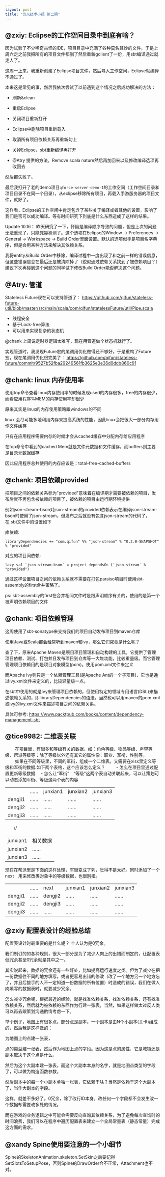 ```yaml
---
layout: post
title: "岂凡技术小报 第二期"
---
```


## @zxiy: Eclipse的工作空间目录中到底有啥？

因为试验了不少稀奇古怪的IDE，项目目录中充满了各种莫名其妙的文件。于是上周六走之前我把所有的项目文件都删了然后重新gclient了一份，用sbt编译通过就走人了。

这周一上来，我重新创建了Eclipse项目文件，然后导入工作空间，Eclipse就编译不通过了。

本来这是常见的事，然后我依次尝试了以前遇到这个情况之后成功解决的方法：

* 刷新&clean

* 重启Eclipse

* 关闭项目重新打开

* Eclipse中删除项目重新载入

* 取消所有项目依赖关系再重新勾上

* 关掉Eclipse，sbt重新编译再打开

* @Atry 提供的方法，Remove scala nature然后再加回来以及修改编译选项再改回去

然后都失败了。

最后我打开了老的demo项目`qforce-server-demo-1`的工作空间（工作空间目录和项目目录不在同一个目录），从eclipse移除所有项目，再载入手游服务器的项目文件，就好了。

这样看，Eclipse的工作空间中肯定包含了某些关于编译或者其他的设置，影响了我们是否可以成功编译。等有时间研究下到底是什么东西造成了这样的结果。

Update 10.16： 昨天研究了一下，怀疑是编译顺序导致的问题，但是上次的问题无法重现了，只能凭靠猜测了。这个选项在Eclipse的Window -> Preferences -> General -> Workspace -> Build Order里面设置。默认的选项似乎是项目名字典序，但是会用某种方法来解决其依赖关系。

我将entity从Build Order中移除，编译过程中一度出现了和之前一样的错误信息，但这些错误信息在最后还是被清除掉了（貌似通过依赖关系找到了被依赖项目？）建议下次再碰到这个问题的同学试下修改Build Order能否解决这个问题。

## @Atry: 管道

Stateless Future现在可以支持管道了： https://github.com/qifun/stateless-future-util/blob/master/src/main/scala/com/qifun/statelessFuture/util/Pipe.scala

 * 线程安全
 * 基于Lock-free算法
 * 可以用来实现复杂的状态机

@chank 上周说定时器逻辑太难写，现在用管道做个状态机就行了。

实现管道时，我发现Future宏的尾调用优化做得还不够好，于是重构了Future宏，现在尾调用优化很完美了： https://github.com/qifun/stateless-future/commit/9527b52fba29249561fb3625e3e36d0ddb860c91

## @chank: linux 内存使用率

使用top命令查看linux内存使用率的时候发现used的内存很多，free的内存很少，而看应用程序%MEM的内存使用率却很少

原来其实是linux的内存使用策略跟windows的不同

linux 会尽可能多地利用内存来提高系统的性能，因此linux会把很大一部分内存用作文件缓存

只有在应用程序需要内存的时候才会从cached缓存中分配内存给应用程序

在top命令中看到的cached Mem就是文件元数据和文件缓存，而buffers则主要是目录元数据缓存

因此应用程序总共使用的内存应该是：total-free-cached-buffers

## @chank: 项目依赖provided

把项目之间的依赖关系标为"provided"意味着在编译期才需要被依赖的项目，发布后就不再包含被依赖的项目了，被依赖的项目由运行期环境提供

例如json-stream-bson对json-stream的provided依赖表示在编译json-stream-bson时使用了json-stream，但发布之后就没有包含json-stream的代码了，在.sbt文件中的设置如下

  库依赖:
  
    libraryDependencies += "com.qifun" %% "json-stream" % "0.2.0-SNAPSHOT" % "provided"
    
  对应的项目间依赖:
  
    lazy val `json-stream-bson` = project dependsOn (`json-stream` % "provided")
    
通过这样设置项目之间的依赖关系就不需要在打包paraiso项目时使用sbt-assembly的first合并策略了。

ps: sbt-assembly的first在合并相同文件时是跟声明顺序有关的，使用的是第一个被声明依赖项目的文件

## @chank: 项目依赖管理

这周使用了sbt-sonatype来支持我们的项目自动发布项目到maven仓库

使用Java或Scala都会经常听到maven和ivy，那么它们究竟是什么呢？

查了下，原来Apache Maven是项目项目管理和自动构建的工具，它提供了管理项目依赖、测试、打包并且发布项目到仓库等一大堆功能，比较重量级。而它管理管理项目依赖用的是项目对象模型(pom)。使用pom.xml文件来定义

而Apache Ivy则只是一个依赖管理工具(是Apache Ant的一个子项目)，它也是通过ivy.xml文件来定义的，比较轻量级一点。

在sbt中使用的就是Ivy来管理项目依赖的，但使用特定的领域专用语言(DSL)来描述依赖关系的，即libraryDependencies的语法。当然也可以用maven的pom.xml或ivy的ivy.xml文件来描述项目之间的依赖关系。

具体可参考: https://www.packtpub.com/books/content/dependency-management-sbt

## @tice9982: 二维表关联
　
　在项目里，有很多和等级有关的数据，如：角色等级、物品等级、声望等级、帮派等级等；除了等级以外还有其它的属性像：职业、军衔、性别等。
　
　如果在不同等级里，不同的军街，组成一个二维表。又需要在xlsx里定义等级和军街的数据.如下两个表格，这个应该怎么定义？
　
　- 怎么在项目里通过配置更新等级数据
　- 怎么让“军街”　“等级”这两个表自动关联起来，可以让策划可以动态添加军街、等级这两个表的内容

<table>
    <tr>
    <td></td><td>……</td><td>junxian1</td><td>junxian2</td><td>junxian3</td>
    </tr>
    <tr>
        <td>dengji1</td><td>……</td><td>……</td><td>……</td><td>……</td>
    </tr>
    <tr>
        <td>dengji2</td><td>……</td><td>……</td><td>……</td><td>……</td>
    </tr>
    <tr>
        <td>dengji3</td><td>……</td><td>……</td><td>……</td><td>……</td>
    </tr>
</table>

<table>
    <tr>
        <td>junxian1</td><td>相关数据</td>　　//
    </tr>
    <tr>
        <td>junxian2</td><td>……</td>
    </tr>
    <tr>
        <td>junxian3</td><td>……</td>
    </tr>
</table>

现在在帮派里是下面的这样处理，军街变成了列，觉得不是太好。同时添加了一个next　用来修改类对象中的等级数据，也很别扭。

<table>
    <tr>
    <td></td><td>……</td><td>next</td><td>junxian1</td><td>junxian2</td><td>junxian3</td>
    </tr>
    <tr>
        <td>dengji1</td><td>……</td><td>dengji2</td><td>……</td><td>……</td><td>……</td>
    </tr>
    <tr>
        <td>dengji2</td><td>……</td><td>dengji3</td><td>……</td><td>……</td><td>……</td>
    </tr>
    <tr>
        <td>dengji3</td><td>……</td><td>……</td><td>……</td><td>……</td><td>……</td>
    </tr>
</table>

## @zxiy 配置表设计的经验总结

配置表设计时最重要的是什么呢？ 个人认为是0冗余。

我们制订的的各种规则，很大一部分是为了减少人肉上的出错而制定的，让配置表低冗余甚至0冗余就是其中之一。

其实说起来，数据的冗余还有一些好处，比如提高运行速度之类。但为了减少在把一份数据往不同的地方填写，或者更容易出错的修改（改了一个地方另一个地方忘了，并且后接手的人不一定知道一份数据的所有位置）时造成的错误，我们在做人肉填写的数据表时，就要减少冗余。

怎么减少冗余呢，根据最近的经验，就是找准依赖关系，找准依赖关系，还有找准依赖关系，然后就为被依赖的东西作为行建一张表，当然，如果这样做太过反人类可以再去跟策划沟通酌情考虑一下。

举个例子，地图上有很多点，部分点是副本，一个副本是由N个小副本(关卡)组成的，然后我是这样做的：

为地图上的点建一张表，

点的类型建一张表，然后作为地图上点的字段。因为这是点的属性，它是城镇还是副本取决于这个点是什么。

然后为这个大副本建一张表，而这个大副本本身的名字，就是地图点类型的字段了，可以做为构造函数参数。

然后副本中的每一个小副本单独一张表，它依赖于啥？当然是依赖于这个大副本了，当作大副本的字段。

这样，就差不多好了。0冗余，除了改行ID本身，改任何一个字段都不会发生改一个数据却需要改多处的情况。

而在游戏的业务逻辑之中可能会需要反向查询其依赖关系，为了避免每次查询时的时间浪费，我们可以在程序中遍历配置表来建立一个全局常量表（静态常量）完成这方面的需求。

## @xandy Spine使用要注意的一个小细节

Spine的SkeletonAnimation.skeleton.SetSkin之后要记得SetSlotsToSetupPose，否则Spine的DrawOrder会不正常，Attachment也不对。
